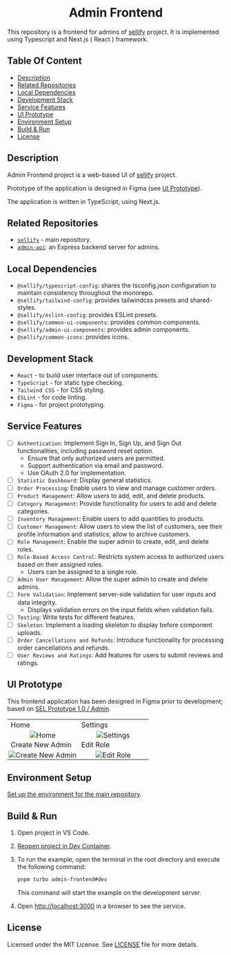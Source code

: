 <h1 align="center">
Admin Frontend
</h1>

This repository is a frontend for admins of [sellify](https://github.com/Xamarsia/sellify) project. It is implemented using Typescript and Next.js ( React ) framework.

## Table Of Content

- [Description](#description)
- [Related Repositories](#related-repositories)
- [Local Dependencies](#local-dependencies)
- [Development Stack](#development-stack)
- [Service Features](#service-features)
- [UI Prototype](#ui-prototype)
- [Environment Setup](#environment-setup)
- [Build & Run](#build--run)
- [License](#license)

## Description

Admin Frontend project is a web-based UI of [sellify](https://github.com/Xamarsia/spsp-deployment) project.

Prototype of the application is designed in Figma (see [UI Prototype](#ui-prototype)).

The application is written in TypeScript, using Next.js.

## Related Repositories

- [`sellify`](https://github.com/Xamarsia/sellify/README.md) - main repository.
- [`admin-api`](https://github.com/Xamarsia/sellify/services/admin-api): an Express backend server for admins.

## Local Dependencies

- `@sellify/typescript-config`: shares the tsconfig.json configuration to maintain consistency throughout the monorepo.
- `@sellify/tailwind-config`: provides tailwindcss presets and shared-styles.
- `@sellify/eslint-config`: provides ESLint presets.
- `@sellify/common-ui-components`: provides common components.
- `@sellify/admin-ui-components`: provides admin components.
- `@sellify/common-icons`: provides icons.

## Development Stack

- `React` - to build user interface out of components.
- `TypeScript` - for static type checking.
- `Tailwind CSS` - for CSS styling.
- `ESLint` - for code linting.
- `Figma` - for project prototyping.

## Service Features

- [ ] `Authentication`: Implement Sign In, Sign Up, and Sign Out functionalities, including password reset option.
  - Ensure that only authorized users are permitted.
  - Support authentication via email and password.
  - Use OAuth 2.0 for implementation.
- [ ] `Statistic Dashboard`: Display general statistics.
- [ ] `Order Processing`: Enable users to view and manage customer orders.
- [ ] `Product Management`: Allow users to add, edit, and delete products.
- [ ] `Category Management`: Provide functionality for users to add and delete categories.
- [ ] `Inventory Management`: Enable users to add quantities to products.
- [ ] `Customer Management`: Allow users to view the list of customers, see their profile information and statistics; allow to archive customers.
- [ ] `Role Management`: Enable the super admin to create, edit, and delete roles.
- [ ] `Role-Based Access Control`: Restricts system access to authorized users based on their assigned roles.
  - Users can be assigned to a single role.
- [ ] `Admin User Management`: Allow the super admin to create and delete admins.
- [ ] `Form Validation`: Implement server-side validation for user inputs and data integrity.
  - Displays validation errors on the input fields when validation fails.
- [ ] `Testing`: Write tests for different features.
- [ ] `Skeleton`: Implement a loading skeleton to display before component uploads.
- [ ] `Order Cancellations and Refunds`: Introduce functionality for processing order cancellations and refunds.
- [ ] `User Reviews and Ratings`: Add features for users to submit reviews and ratings.

## UI Prototype

This frontend application has been designed in Figma prior to development; based on [SEL Prototype 1.0 / Admin](https://www.figma.com/design/AO5rA915a6xdGOhtnVNobW/SEL-Prototype-1.0?node-id=2003-5147&t=0EzElkWsprYyA0pO-1).

<table>
  <tr>
    <td width="48%">Home</td>
    <td width="48%">Settings</td>
  </tr>
  <tr align="center">
    <td width="48%" style="padding: 0;">
      <img alt="Home" src="https://github.com/user-attachments/assets/a83836b9-719a-4973-bda1-048a599541e6" />
    </td>
    <td width="48%" style="padding: 0;">
      <img alt="Settings" src="https://github.com/user-attachments/assets/8e4864e6-5b37-464f-9ef5-f7ae027f2c91" />
    </td>
  </tr>
      <tr>
    <td width="48%">Create New Admin</td>
    <td width="48%">Edit Role</td>
  </tr>
  <tr align="center">
    <td width="48%" style="padding: 0;">
      <img alt="Create New Admin" src="https://github.com/user-attachments/assets/774ecb1d-530c-43d5-a842-8c6c6746d6e2" />
    </td>
    <td width="48%" style="padding: 0;">
      <img alt="Edit Role" src="https://github.com/user-attachments/assets/d2d58173-715a-4608-9d16-72a95192bb58" />
    </td>
  </tr>
</table>

## Environment Setup

[Set up the environment for the main repository](https://github.com/Xamarsia/sellify#environment-setup).

## Build & Run

1. Open project in VS Code.
2. [Reopen project in Dev Container](https://code.visualstudio.com/docs/devcontainers/containers).
3. To run the example, open the terminal in the root directory and execute the following command:

    ```bash
    pnpm turbo admin-frontend#dev
    ```

    This command will start the example on the development server.

4. Open <http://localhost:3000> in a browser to see the service.

## License

Licensed under the MIT License. See [LICENSE](./LICENSE) file for more details.
